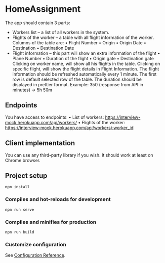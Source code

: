 # HomeAssignment

The app should contain 3 parts: 

- Workers list – a list of all workers in the system.
- Flights of the worker – a table with all flight information of the worker.
   Columns of the table are: 
   • Flight Number
   • Origin
   • Origin Date
   • Destination
   • Destination Date
- Flight information – this part will show an extra information of the flight
   • Plane Number
   • Duration of the flight
   • Origin gate
   • Destination gate
Clicking on worker name, will show all his flights in the table.
Clicking on specific flight, will show the flight details in Flight Information.
The flight information should be refreshed automatically every 1 minute.
The first row is default selected row of the table.
The duration should be displayed in prettier format. 
Example: 350 (response from API in minutes) → 5h 50m

## Endpoints
You have access to endpoints:
• List of workers: https://interview-mock.herokuapp.com/api/workers/
• Flights of the worker: https://interview-mock.herokuapp.com/api/workers/:worker_id

## Client implementation
You can use any third-party library if you wish.
It should work at least on Chrome browser.

## Project setup
```
npm install
```

### Compiles and hot-reloads for development
```
npm run serve
```

### Compiles and minifies for production
```
npm run build
```

### Customize configuration
See [Configuration Reference](https://cli.vuejs.org/config/).
